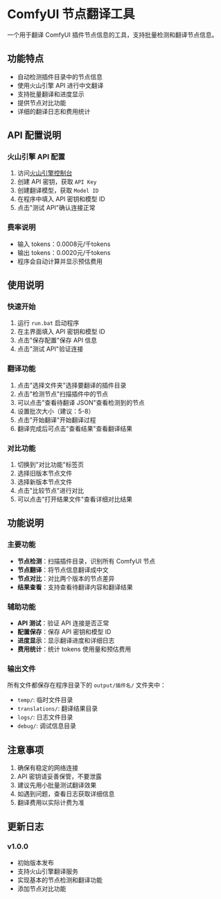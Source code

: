 # ComfyUI 节点翻译工具

一个用于翻译 ComfyUI 插件节点信息的工具，支持批量检测和翻译节点信息。

## 功能特点

- 自动检测插件目录中的节点信息
- 使用火山引擎 API 进行中文翻译
- 支持批量翻译和进度显示
- 提供节点对比功能
- 详细的翻译日志和费用统计

## API 配置说明

### 火山引擎 API 配置
1. 访问[火山引擎控制台](https://console.volcengine.com/)
2. 创建 API 密钥，获取 `API Key`
3. 创建翻译模型，获取 `Model ID`
4. 在程序中填入 API 密钥和模型 ID
5. 点击"测试 API"确认连接正常

### 费率说明
- 输入 tokens：0.0008元/千tokens
- 输出 tokens：0.0020元/千tokens
- 程序会自动计算并显示预估费用

## 使用说明

### 快速开始
1. 运行 `run.bat` 启动程序
2. 在主界面填入 API 密钥和模型 ID
3. 点击"保存配置"保存 API 信息
4. 点击"测试 API"验证连接

### 翻译功能
1. 点击"选择文件夹"选择要翻译的插件目录
2. 点击"检测节点"扫描插件中的节点
3. 可以点击"查看待翻译 JSON"查看检测到的节点
4. 设置批次大小（建议：5-8）
5. 点击"开始翻译"开始翻译过程
6. 翻译完成后可点击"查看结果"查看翻译结果

### 对比功能
1. 切换到"对比功能"标签页
2. 选择旧版本节点文件
3. 选择新版本节点文件
4. 点击"比较节点"进行对比
5. 可以点击"打开结果文件"查看详细对比结果

## 功能说明

### 主要功能
- **节点检测**：扫描插件目录，识别所有 ComfyUI 节点
- **节点翻译**：将节点信息翻译成中文
- **节点对比**：对比两个版本的节点差异
- **结果查看**：支持查看待翻译内容和翻译结果

### 辅助功能
- **API 测试**：验证 API 连接是否正常
- **配置保存**：保存 API 密钥和模型 ID
- **进度显示**：显示翻译进度和详细日志
- **费用统计**：统计 tokens 使用量和预估费用

### 输出文件
所有文件都保存在程序目录下的 `output/插件名/` 文件夹中：
- `temp/`: 临时文件目录
- `translations/`: 翻译结果目录
- `logs/`: 日志文件目录
- `debug/`: 调试信息目录

## 注意事项

1. 确保有稳定的网络连接
2. API 密钥请妥善保管，不要泄露
3. 建议先用小批量测试翻译效果
4. 如遇到问题，查看日志获取详细信息
5. 翻译费用以实际计费为准

## 更新日志

### v1.0.0
- 初始版本发布
- 支持火山引擎翻译服务
- 实现基本的节点检测和翻译功能
- 添加节点对比功能

